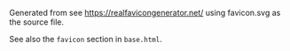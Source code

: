 Generated from see https://realfavicongenerator.net/ using favicon.svg
as the source file.

See also the `favicon` section in `base.html`.